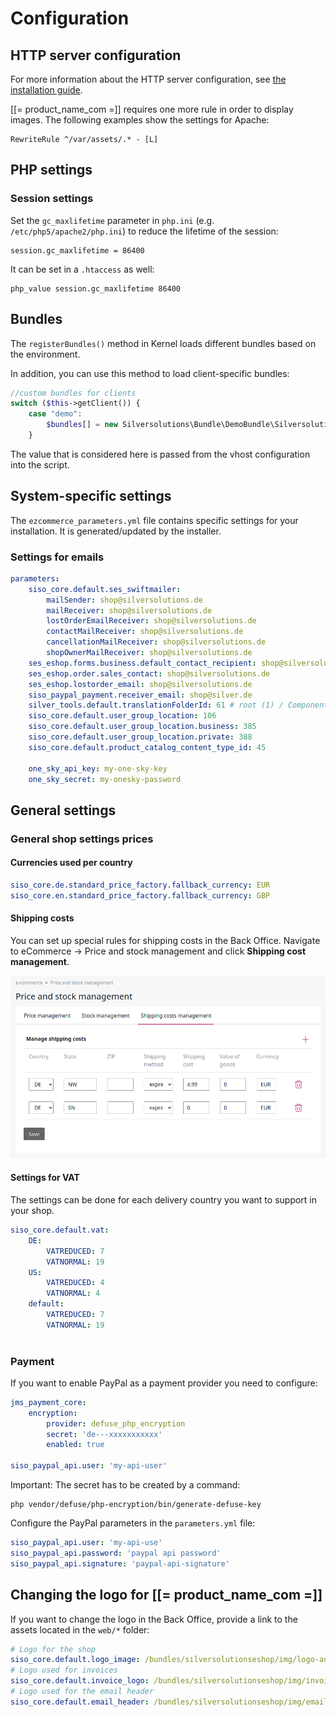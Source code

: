# Configuration

## HTTP server configuration

For more information about the HTTP server configuration,
see [the installation guide](../../getting_started/install_ez_platform.md#prepare-installation-for-production).

[[= product_name_com =]] requires one more rule in order to display images. The following examples show the settings for Apache:

``` 
RewriteRule ^/var/assets/.* - [L]
```

## PHP settings

### Session settings

Set the `gc_maxlifetime` parameter in `php.ini` (e.g. `/etc/php5/apache2/php.ini`) to reduce the lifetime of the session:

``` 
session.gc_maxlifetime = 86400
```

It can be set in a `.htaccess` as well:

``` 
php_value session.gc_maxlifetime 86400
```

## Bundles

The `registerBundles()` method in Kernel loads different bundles based on the environment.

In addition, you can use this method to load client-specific bundles:

``` php
//custom bundles for clients
switch ($this->getClient()) {
    case "demo":
        $bundles[] = new Silversolutions\Bundle\DemoBundle\SilversolutionsDemoBundle();
    }
```

The value that is considered here is passed from the vhost configuration into the script.

## System-specific settings

The `ezcommerce_parameters.yml` file contains specific settings for your installation. It is generated/updated by the installer. 

### Settings for emails

``` yaml
parameters:
    siso_core.default.ses_swiftmailer:
        mailSender: shop@silversolutions.de
        mailReceiver: shop@silversolutions.de
        lostOrderEmailReceiver: shop@silversolutions.de
        contactMailReceiver: shop@silversolutions.de
        cancellationMailReceiver: shop@silversolutions.de
        shopOwnerMailReceiver: shop@silversolutions.de
    ses_eshop.forms.business.default_contact_recipient: shop@silversolutions.de
    ses_eshop.order.sales_contact: shop@silversolutions.de
    ses_eshop.lostorder_email: shop@silversolutions.de
    siso_paypal_payment.receiver_email: shop@silver.de
    silver_tools.default.translationFolderId: 61 # root (1) / Components (59) / Textmodules (61)
    siso_core.default.user_group_location: 106
    siso_core.default.user_group_location.business: 385
    siso_core.default.user_group_location.private: 388
    siso_core.default.product_catalog_content_type_id: 45

    one_sky_api_key: my-one-sky-key
    one_sky_secret: my-onesky-password
```

## General settings

### General shop settings prices

#### Currencies used per country

``` yaml
siso_core.de.standard_price_factory.fallback_currency: EUR
siso_core.en.standard_price_factory.fallback_currency: GBP
```

#### Shipping costs

You can set up special rules for shipping costs in the Back Office.
Navigate to eCommerce -> Price and stock management and click **Shipping cost management**.

![](../img/base_configuration.png)

#### Settings for VAT

The settings can be done for each delivery country you want to support in your shop. 

``` yaml
siso_core.default.vat:
    DE:
        VATREDUCED: 7
        VATNORMAL: 19
    US: 
        VATREDUCED: 4
        VATNORMAL: 4   
    default:
        VATREDUCED: 7
        VATNORMAL: 19
        
```

### Payment 

If you want to enable PayPal as a payment provider you need to configure:

``` yaml
jms_payment_core:
    encryption:
        provider: defuse_php_encryption
        secret: 'de---xxxxxxxxxxx'
        enabled: true

siso_paypal_api.user: 'my-api-user'
```

Important: The secret has to be created by a command:

``` 
php vendor/defuse/php-encryption/bin/generate-defuse-key
```

Configure the PayPal parameters in the `parameters.yml` file:

``` yaml
siso_paypal_api.user: 'my-api-use'
siso_paypal_api.password: 'paypal api password'
siso_paypal_api.signature: 'paypal-api-signature'
```

## Changing the logo for [[= product_name_com =]]

If you want to change the logo in the Back Office, provide a link to the assets located in the `web/*` folder:

``` yaml
# Logo for the shop
siso_core.default.logo_image: /bundles/silversolutionseshop/img/logo-advanced.png
# Logo used for invoices
siso_core.default.invoice_logo: /bundles/silversolutionseshop/img/invoice_logo.png
# Logo used for the email header 
siso_core.default.email_header: /bundles/silversolutionseshop/img/email-header.png
```
